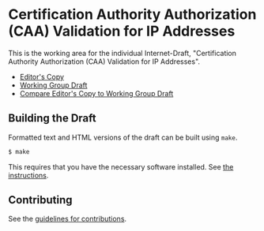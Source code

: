 # Certification Authority Authorization (CAA) Validation for IP Addresses

This is the working area for the individual Internet-Draft, "Certification Authority Authorization (CAA) Validation for IP Addresses".

* [Editor's Copy](https://rolandshoemaker.github.io/caa-ip/#go.draft-shoemaker-caa-ip.html)
* [Working Group Draft](https://tools.ietf.org/html/draft-shoemaker-caa-ip)
* [Compare Editor's Copy to Working Group Draft](https://rolandshoemaker.github.io/caa-ip/#go.draft-shoemaker-caa-ip.diff)

## Building the Draft

Formatted text and HTML versions of the draft can be built using `make`.

```sh
$ make
```

This requires that you have the necessary software installed.  See
[the instructions](https://github.com/martinthomson/i-d-template/blob/master/doc/SETUP.md).


## Contributing

See the
[guidelines for contributions](https://github.com/rolandshoemaker/caa-ip/blob/master/CONTRIBUTING.md).
